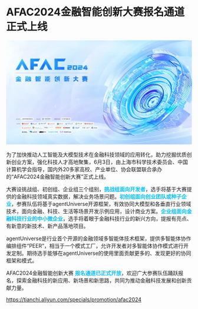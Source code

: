 # AFAC2024金融智能创新大赛报名通道正式上线

![](./_picture/AFAC2024_Poster.png)

为了加快推动人工智能及大模型技术在金融科技领域的应用转化，助力挖掘优质创新创业方案，强化科技人才高地聚集，6月3日，由上海市科学技术委员会、中国计算机学会指导，国内外20多家高校、产业单位、协会联盟联合承办的“AFAC2024金融智能创新大赛”正式上线。

大赛设挑战组、初创组、企业组三个组别，**<font color="DeepSkyBlue">挑战组面向开发者</font>**，选手将基于大赛提供的金融科技领域真实数据，解决业务场景问题。**<font color="DeepSkyBlue">初创组面向创业团队或种子企业</font>**，参赛队伍将基于agentUniverse开源框架，有效协同大模型和各垂直行业领域技术，面向金融、科技、生活等场景开发示例应用，设计商业方案。**<font color="DeepSkyBlue">企业组面向金融科技行业的中小微企业</font>**，选手将着眼于金融科技行业的新兴方向，提报有亮点、有新意的新技术、新产品落地项目。

agentUniverse是行业首个开源的金融领域多智能体技术框架，提供多智能体协作编排组件“PEER”，相当于一个模式工厂，允许开发者对多智能体协作模式进行开发定制。期待选手能够在agentUniverse的使用里面贡献更多的、发现更好的协同框架和模式。

AFAC2024金融智能创新大赛 **<font color="DeepSkyBlue">报名通道已正式开放</font>**，欢迎广大参赛队伍踊跃报名，探索金融科技的新应用、新场景和新思路，共同为推动金融科技发展和创新贡献力量。

https://tianchi.aliyun.com/specials/promotion/afac2024
